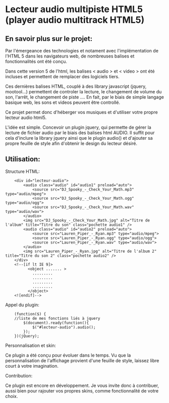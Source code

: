 Lecteur audio multipiste HTML5 (player audio multitrack HTML5)
===================


En savoir plus sur le projet:
-------------------

Par l'émergeance des technologies et notament avec l'implémentation de l'HTML 5 dans les navigateurs web, de nombreuses balises et fonctionnalités ont été conçu. 

Dans cette version 5 de l'html, les balises < audio > et < video > ont été incluses et permettent de remplacer des logiciels tiers.

Ces dernières balises HTML, couplé à des library javascript (jquery, mootool...) permettent de controler la lecture, le changement de volume du son, l'arrêt, le changement de piste .... En fait, par le biais de simple langage basique web, les sons et videos peuvent être controllé.

Ce projet permet donc d'héberger vos musiques et d'utiliser votre propre lecteur audio html5.

L'idée est simple. Concevoir un plugin jquery, qui permette de gérer la lecture de fichier audio par le biais des balises html AUDIO.
Il suffit pour cela d'inclure la library jquery ainsi que le plugin audio() et d'ajouter sa propre feuille de style afin d'obtenir le design du lecteur désiré.

Utilisation:
-------------------

Structure HTML:

		<div id="lecteur-audio">
			<audio class="audio" id="audio1" preload="auto">
				<source src="DJ_Spooky_-_Check_Your_Math.mp3" type="audio/mpeg">
				<source src="DJ_Spooky_-_Check_Your_Math.ogg" type="audio/ogg">
				<source src="DJ_Spooky_-_Check_Your_Math.wav" type="audio/wav">
			</audio>
			<img src="DJ_Spooky_-_Check_Your_Math.jpg" alt="Titre de l'album" title="Titre du son" class="pochette audio1" />
			<audio class="audio" id="audio2" preload="auto">
				<source src="Lauren_Piper_-_Ryan.mp3" type="audio/mpeg">
				<source src="Lauren_Piper_-_Ryan.ogg" type="audio/ogg">
				<source src="Lauren_Piper_-_Ryan.wav" type="audio/wav">
			</audio>
			<img src="Lauren_Piper_-_Ryan.jpg" alt="Titre de l'album 2" title="Titre du son 2" class="pochette audio2" />
		</div>
		<!--[if lt IE 9]>
			  <object ....... >
			    .........
			    .........
			    .........
			    .........
			  </object>
		<![endif]-->

Appel du plugin:

		(function($) {
		//liste de mes fonctions liés à jquery
			$(document).ready(function(){
				$("#lecteur-audio").audio();
			});
		})(jQuery);

Personnalisation et skin:

Ce plugin a été conçu pour évoluer dans le temps. Vu que la personnalisation de l'affichage provient d'une feuille de style, laissez libre court à votre imagination.


Contribution:

Ce plugin est encore en développement. Je vous invite donc à contribuer, aussi bien pour rajouter vos propres skins, comme fonctionnalité de votre choix.